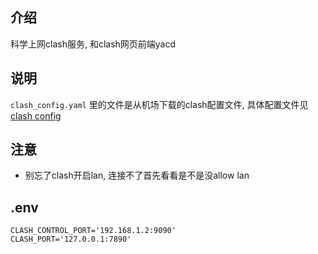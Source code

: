 ## 介绍
科学上网clash服务, 和clash网页前端yacd

## 说明
`clash_config.yaml` 里的文件是从机场下载的clash配置文件, 具体配置文件见 [clash config](https://github.com/Dreamacro/clash/wiki/Configuration)

## 注意
- 别忘了clash开启lan, 连接不了首先看看是不是没allow lan

## .env
```shell
CLASH_CONTROL_PORT='192.168.1.2:9090'
CLASH_PORT='127.0.0.1:7890'
```
